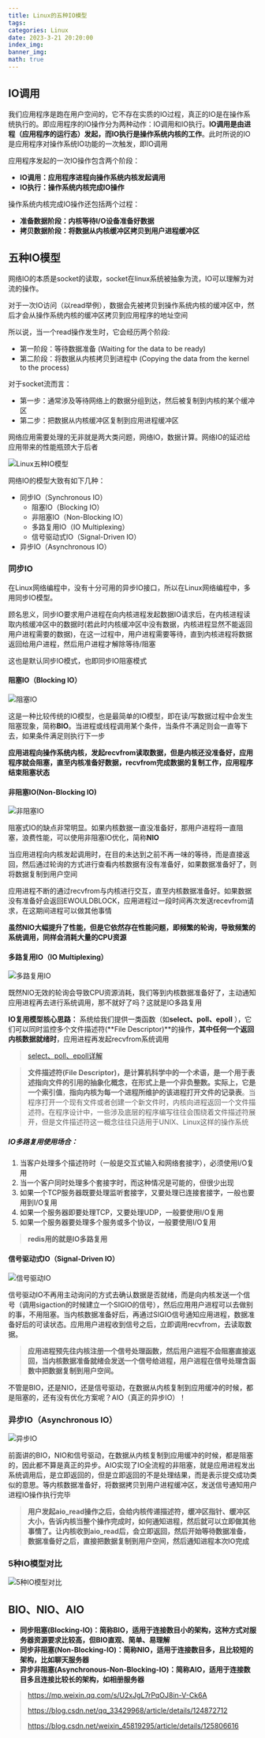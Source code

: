 ```yaml
---
title: Linux的五种IO模型
tags: 
categories: Linux
date: 2023-3-21 20:20:00
index_img: 
banner_img: 
math: true
---
```


## IO调用

我们应用程序是跑在用户空间的，它不存在实质的IO过程，真正的IO是在操作系统执行的。即应用程序的IO操作分为两种动作：IO调用和IO执行。**IO调用是由进程（应用程序的运行态）发起，而IO执行是操作系统内核的工作**。此时所说的IO是应用程序对操作系统IO功能的一次触发，即IO调用

应用程序发起的一次IO操作包含两个阶段：

- **IO调用：应用程序进程向操作系统内核发起调用**
- **IO执行：操作系统内核完成IO操作**



操作系统内核完成IO操作还包括两个过程：

- **准备数据阶段：内核等待I/O设备准备好数据**
- **拷贝数据阶段：将数据从内核缓冲区拷贝到用户进程缓冲区**



## 五种IO模型

网络IO的本质是socket的读取，socket在linux系统被抽象为流，IO可以理解为对流的操作。

对于一次IO访问（以read举例），数据会先被拷贝到操作系统内核的缓冲区中，然后才会从操作系统内核的缓冲区拷贝到应用程序的地址空间

所以说，当一个read操作发生时，它会经历两个阶段:

- 第一阶段：等待数据准备 (Waiting for the data to be ready)
- 第二阶段：将数据从内核拷贝到进程中 (Copying the data from the kernel to the process)

 

对于socket流而言：

- 第一步：通常涉及等待网络上的数据分组到达，然后被复制到内核的某个缓冲区
- 第二步：把数据从内核缓冲区复制到应用进程缓冲区



网络应用需要处理的无非就是两大类问题，网络IO，数据计算。网络IO的延迟给应用带来的性能瓶颈大于后者

![Linux五种IO模型](http://longls777.oss-cn-beijing.aliyuncs.com/img/image-20230321204440667.png)

网络IO的模型大致有如下几种：

- 同步IO（Synchronous IO）
  - 阻塞IO（Blocking IO）
  - 非阻塞IO（Non-Blocking IO）
  - 多路复用IO（IO Multiplexing）
  - 信号驱动式IO（Signal-Driven IO）
- 异步IO（Asynchronous IO）

### 同步IO

在Linux网络编程中，没有十分可用的异步IO接口，所以在Linux网络编程中，多用同步IO模型。

顾名思义，同步IO要求用户进程在向内核进程发起数据IO请求后，在内核进程读取内核缓冲区中的数据时(若此时内核缓冲区中没有数据，内核进程显然不能返回用户进程需要的数据)，在这一过程中，用户进程需要等待，直到内核进程将数据返回给用户进程，然后用户进程才解除等待/阻塞

这也是默认同步IO模式，也即同步IO阻塞模式



#### 阻塞IO（Blocking IO）

![阻塞IO](http://longls777.oss-cn-beijing.aliyuncs.com/img/640)

这是一种比较传统的IO模型，也是最简单的IO模型，即在读/写数据过程中会发生阻塞现象，简称**BIO**。当进程或线程调用某个条件，当条件不满足则会一直等下去，如果条件满足则执行下一步

**应用进程向操作系统内核，发起recvfrom读取数据，但是内核还没准备好，应用程序就会阻塞，直至内核准备好数据，recvfrom完成数据的复制工作，应用程序结束阻塞状态**

#### 非阻塞IO(Non-Blocking IO)

![非阻塞IO](http://longls777.oss-cn-beijing.aliyuncs.com/img/image-20230321210250929.png)

阻塞式IO的缺点非常明显。如果内核数据一直没准备好，那用户进程将一直阻塞，浪费性能，可以使用非阻塞IO优化，简称**NIO**

当应用进程向内核发起调用时，在目的未达到之前不再一味的等待，而是直接返回，然后通过轮询的方式进行查看内核数据有没有准备好，如果数据准备好了，则将数据复制到用户空间

应用进程不断的通过recvfrom与内核进行交互，直至内核数据准备好。如果数据没有准备好会返回EWOULDBLOCK，应用进程过一段时间再次发送recevfrom请求，在这期间进程可以做其他事情

**虽然NIO大幅提升了性能，但是它依然存在性能问题，即频繁的轮询，导致频繁的系统调用，同样会消耗大量的CPU资源**



#### 多路复用IO（IO Multiplexing）

![多路复用IO](http://longls777.oss-cn-beijing.aliyuncs.com/img/image-20230321210314724.png)

既然NIO无效的轮询会导致CPU资源消耗，我们等到内核数据准备好了，主动通知应用进程再去进行系统调用，那不就好了吗？这就是IO多路复用

**IO复用模型核心思路：** 系统给我们提供一类函数（如**select、poll、epoll** ），它们可以同时监控多个文件描述符(**File Descriptor)**的操作，**其中任何一个返回内核数据就绪时**，应用进程再发起recvfrom系统调用

> [select、poll、epoll详解](https://www.jianshu.com/p/722819425dbd/)

>  **文件描述符(File Descriptor)，**是计算机科学中的一个术语，是一个用于表述指向文件的引用的抽象化概念，在形式上是一个非负整数。实际上，它是一个**索引值**，**指向内核为每一个进程所维护的该进程打开文件的记录表**。当程序打开一个现有文件或者创建一个新文件时，内核向进程返回一个文件描述符。在程序设计中，一些涉及底层的程序编写往往会围绕着文件描述符展开，但是文件描述符这一概念往往只适用于UNIX、Linux这样的操作系统



##### IO多路复用使用场合：

1. 当客户处理多个描述符时（一般是交互式输入和网络套接字），必须使用I/O复用
2. 当一个客户同时处理多个套接字时，而这种情况是可能的，但很少出现
3. 如果一个TCP服务器既要处理监听套接字，又要处理已连接套接字，一般也要用到I/O复用
4. 如果一个服务器即要处理TCP，又要处理UDP，一般要使用I/O复用
5. 如果一个服务器要处理多个服务或多个协议，一般要使用I/O复用

> **redis用的就是IO多路复用**



#### 信号驱动式IO（Signal-Driven IO）

![信号驱动IO](http://longls777.oss-cn-beijing.aliyuncs.com/img/image-20230321210350936.png)

信号驱动IO不再用主动询问的方式去确认数据是否就绪，而是向内核发送一个信号（调用sigaction的时候建立一个SIGIO的信号），然后应用用户进程可以去做别的事，不用阻塞。当内核数据准备好后，再通过SIGIO信号通知应用进程，数据准备好后的可读状态。应用用户进程收到信号之后，立即调用recvfrom，去读取数据。

> **应用进程预先往内核注册一个信号处理函数，然后用户进程不会阻塞直接返回，当内核数据准备就绪会发送一个信号给进程，用户进程在信号处理含函数中把数据复制到用户空间。**

不管是BIO，还是NIO，还是信号驱动，在数据从内核复制到应用缓冲的时候，都是阻塞的，还有没有优化方案呢？AIO（真正的异步IO）！



### 异步IO（Asynchronous IO）

![异步IO](http://longls777.oss-cn-beijing.aliyuncs.com/img/image-20230321210412838.png)

前面讲的BIO，NIO和信号驱动，在数据从内核复制到应用缓冲的时候，都是阻塞的，因此都不算是真正的异步。AIO实现了IO全流程的非阻塞，就是应用进程发出系统调用后，是立即返回的，但是立即返回的不是处理结果，而是表示提交成功类似的意思。等内核数据准备好，将数据拷贝到用户进程缓冲区，发送信号通知用户进程IO操作执行完毕

> **用户发起aio_read操作之后，会给内核传递描述符，缓冲区指针、缓冲区大小，告诉内核当整个操作完成时，如何通知进程，然后就可以立即做其他事情了。让内核收到aio_read后，会立即返回，然后开始等待数据准备，数据准备好之后，直接把数据复制到用户空间，然后通知进程本次IO完成**

### 5种IO模型对比

![5种IO模型对比](http://longls777.oss-cn-beijing.aliyuncs.com/img/image-20230321221038739.png)



## BIO、NIO、AIO

- **同步阻塞(Blocking-IO)：简称BIO，适用于连接数目小的架构，这种方式对服务器资源要求比较高，但BIO直观、简单、易理解**
- **同步非阻塞(Non-Blocking-IO)：简称NIO，适用于连接数目多，且比较短的架构，比如聊天服务器**
- **异步非阻塞(Asynchronous-Non-Blocking-IO)：简称AIO，适用于连接数目多且连接比较长的架构，如相册服务器**

 





> https://mp.weixin.qq.com/s/U2xJgL7rPqOJ8in-V-Ck6A
>
> https://blog.csdn.net/qq_33429968/article/details/124872712
>
> https://blog.csdn.net/weixin_45819295/article/details/125806616